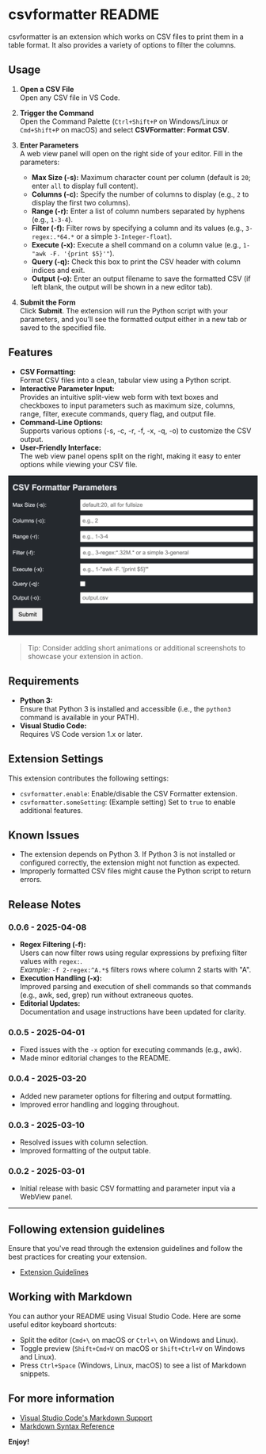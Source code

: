 # csvformatter README

csvformatter is an extension which works on CSV files to print them in a table format. It also provides a variety of options to filter the columns.

## Usage

1. **Open a CSV File**  
   Open any CSV file in VS Code.

2. **Trigger the Command**  
   Open the Command Palette (`Ctrl+Shift+P` on Windows/Linux or `Cmd+Shift+P` on macOS) and select **CSVFormatter: Format CSV**.

3. **Enter Parameters**  
   A web view panel will open on the right side of your editor. Fill in the parameters:
   - **Max Size (-s):** Maximum character count per column (default is `20`; enter `all` to display full content).
   - **Columns (-c):** Specify the number of columns to display (e.g., `2` to display the first two columns).
   - **Range (-r):** Enter a list of column numbers separated by hyphens (e.g., `1-3-4`).
   - **Filter (-f):** Filter rows by specifying a column and its values (e.g., `3-regex:.*64.*` or a simple `3-Integer-float`).
   - **Execute (-x):** Execute a shell command on a column value (e.g., `1-"awk -F. '{print $5}'"`).
   - **Query (-q):** Check this box to print the CSV header with column indices and exit.
   - **Output (-o):** Enter an output filename to save the formatted CSV (if left blank, the output will be shown in a new editor tab).

4. **Submit the Form**  
   Click **Submit**. The extension will run the Python script with your parameters, and you’ll see the formatted output either in a new tab or saved to the specified file.

## Features

- **CSV Formatting:**  
  Format CSV files into a clean, tabular view using a Python script.
- **Interactive Parameter Input:**  
  Provides an intuitive split-view web form with text boxes and checkboxes to input parameters such as maximum size, columns, range, filter, execute commands, query flag, and output file.
- **Command-Line Options:**  
  Supports various options (-s, -c, -r, -f, -x, -q, -o) to customize the CSV output.
- **User-Friendly Interface:**  
  The web view panel opens split on the right, making it easy to enter options while viewing your CSV file.

![CSV Formatter Screenshot](images/csvformatter.png)

> Tip: Consider adding short animations or additional screenshots to showcase your extension in action.

## Requirements

- **Python 3:**  
  Ensure that Python 3 is installed and accessible (i.e., the `python3` command is available in your PATH).
- **Visual Studio Code:**  
  Requires VS Code version 1.x or later.

## Extension Settings

This extension contributes the following settings:

* `csvformatter.enable`: Enable/disable the CSV Formatter extension.
* `csvformatter.someSetting`: (Example setting) Set to `true` to enable additional features.

## Known Issues

- The extension depends on Python 3. If Python 3 is not installed or configured correctly, the extension might not function as expected.
- Improperly formatted CSV files might cause the Python script to return errors.

## Release Notes

### 0.0.6 - 2025-04-08
- **Regex Filtering (-f):**  
  Users can now filter rows using regular expressions by prefixing filter values with `regex:`.  
  *Example:* `-f 2-regex:^A.*$` filters rows where column 2 starts with "A".
- **Execution Handling (-x):**  
  Improved parsing and execution of shell commands so that commands (e.g., awk, sed, grep) run without extraneous quotes.
- **Editorial Updates:**  
  Documentation and usage instructions have been updated for clarity.

### 0.0.5 - 2025-04-01
- Fixed issues with the `-x` option for executing commands (e.g., awk).
- Made minor editorial changes to the README.

### 0.0.4 - 2025-03-20
- Added new parameter options for filtering and output formatting.
- Improved error handling and logging throughout.

### 0.0.3 - 2025-03-10
- Resolved issues with column selection.
- Improved formatting of the output table.

### 0.0.2 - 2025-03-01
- Initial release with basic CSV formatting and parameter input via a WebView panel.
---

## Following extension guidelines

Ensure that you've read through the extension guidelines and follow the best practices for creating your extension.

* [Extension Guidelines](https://code.visualstudio.com/api/references/extension-guidelines)

## Working with Markdown

You can author your README using Visual Studio Code. Here are some useful editor keyboard shortcuts:

* Split the editor (`Cmd+\` on macOS or `Ctrl+\` on Windows and Linux).
* Toggle preview (`Shift+Cmd+V` on macOS or `Shift+Ctrl+V` on Windows and Linux).
* Press `Ctrl+Space` (Windows, Linux, macOS) to see a list of Markdown snippets.

## For more information

* [Visual Studio Code's Markdown Support](http://code.visualstudio.com/docs/languages/markdown)
* [Markdown Syntax Reference](https://help.github.com/articles/markdown-basics/)

**Enjoy!**

